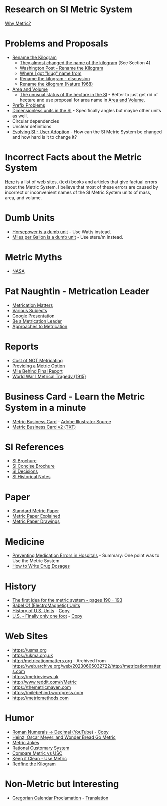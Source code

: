 
Research on SI Metric System
============================

[Why Metric?](WhyMetric.md)

Problems and Proposals
======================

- [Rename the Kilogram](proposals/RenameKilogram.txt)
   - [They almost changed the name of the kilogram](proposals/17th-meeting-they-almost-changed-the-name-of-the-kilogram.pdf) (See Section 4)
   - [Washington Post - Rename the Kilogram](https://www.washingtonpost.com/opinions/while-youre-changing-the-kilogram-maybe-change-the-name-too/2017/07/12/19f9501e-6585-11e7-94ab-5b1f0ff459df_story.html)
   - [Where I got "klug" name from](https://www.tapatalk.com/groups/dozensonline/renaming-the-kilogram-t634.html)
   - [Rename the kilogram - discussion](https://www.quora.com/Should-the-kilogram-be-renamed-to-a-unit-without-a-prefix?share=1)
   - [Rename the kilogram (Nature 1968)](https://www.nature.com/articles/218209d0.pdf)
- [Area and Volume](proposals/AreaAndVolume.md)
   - [The unusual status of the hectare in the SI](research/Brown_2022_Metrologia_59_062101.pdf) - Better to just get rid of hectare and use proposal for area name in [Area and Volume](proposals/AreaAndVolume.md).
- [Prefix Problems](proposals/Prefixes.md)
- [Dimensionless units in the SI](research/Mohr_2015_Metrologia_52_40.pdf) - Specifically angles but maybe other units as well.
- Circular dependencies
- Unclear definitions
- [Evolving SI - User Adoption](research/Brown_2020_Metrologia_57_023001.pdf) - How can the SI Metric System be changed and how hard is it to change it?


Incorrect Facts about the Metric System
=======================================
[Here](Incorrect.md) is a list of web sites, (text) books and articles that
give factual errors about the Metric System.  I believe that most of these errors are caused by incorrect or inconvenient names of the SI Metric System units of mass, area, and volume.


Dumb Units
==========

- [Horsepower is a dumb unit](https://www.youtube.com/watch?v=gC2-JKO0c2I) - Use Watts instead.
- [Miles per Gallon is a dumb unit](https://www.youtube.com/watch?v=oLQmwOX6Xds) - Use stere/m instead.


Metric Myths
============

- [NASA](https://ukma.org.uk/why-metric/myths/metric-internationally/the-moon-landings/)


Pat Naughtin - Metrication Leader
=================================

- [Metrication Matters](http://metricationmatters.org)
- [Various Subjects](https://www.youtube.com/watch?v=_lshRAPvPZY)
- [Google Presentation](https://www.youtube.com/watch?v=JjBWJbHtYHo&t=3097s)
- [Be a Metrication Leader](https://themetricmaven.com/wp-content/uploads/2012/03/Metrication-Leaders-Guide-2009-Pat-Naughtin.pdf)
- [Approaches to Metrication](https://www.nonpartisaneducation.org/Review/Resources/ApproachesToMetrication.pdf)

Reports
=======

- [Cost of NOT Metricating](research/CostOfNonMetrication.pdf)
- [Providing a Metric Option](reports/ProvidingAMetricOption.pdf)
- [Mile Behind Final Report](reports/MileBehind-sst-final-3.pdf)
- [World War I Metrical Tragedy (1915)](https://www.nonpartisaneducation.org/Review/Resources/aMetricalTragedy.htm)

Business Card - Learn the Metric System in a minute
===================================================

- [Metric Business Card](BusinessCard/MetricBusinessCard-v2-only.pdf) - [Adobe Illustrator Source](BusinessCard/MetricBusinessCard-v2-only.ai)
- [Metric Business Card v2 (TXT)](BusinessCard/MetricBusinessCard-v2.txt)

SI References
=============

- [SI Brochure](references/SI-Brochure-9-EN.pdf)
- [SI Concise Brochure](references/SI-Brochure-9-concise-EN.pdf)
- [SI Decisions](references/si-brochure-9-App1-EN.pdf)
- [SI Historical Notes](references/SI-Brochure-9-App4-EN.pdf)


Paper
=====

- [Standard Metric Paper](https://www.cl.cam.ac.uk/~mgk25/iso-paper.html)
- [Metric Paper Explained](https://www.youtube.com/watch?v=mHeo62B0d0E)
- [Metric Paper Drawings](https://www.engineeringtoolbox.com/drawings-paper-sheets-sizes-d_349.html)

Medicine
========

- [Preventing Medication Errors in Hospitals](https://www.ashp.org/-/media/assets/policy-guidelines/docs/guidelines/preventing-medication-errors-hospitals.pdf) - Summary: One point was to Use the Metric System
- [How to Write Drug Dosages](http://http://www.cwladis.com/math104/lecture2.php)

History
=======

- [The first idea for the metric system - pages 190 - 193](https://www.google.co.uk/books/edition/An_Essay_Towards_a_Real_Character_and_a/BCCtZjBtiEYC?hl=en&gbpv=1&pg=PA2&printsec=frontcover)
- [Babel Of (ElectroMagnetic) Units](history/BableOfUnits-1506.01951.pdf)
- [History of U.S. Units](https://nvlpubs.nist.gov/nistpubs/Legacy/SP/nbsspecialpublication447.pdf) - [Copy](history/nbsspecialpublication447.pdf)
- [U.S. - Finally only one foot](https://static.tti.tamu.edu/conferences/uesi21/presentations/track-b/dennis.pdf) - [Copy](history/OnlyOneFoot.pdf)

Web Sites
=========

- https://usma.org
- https://ukma.org.uk
- http://metricationmatters.org - Archived from https://web.archive.org/web/20230605032722/http://metricationmatters.com
- https://metricviews.uk
- http://www.reddit.com/r/Metric
- https://themetricmaven.com
- https://milebehind.wordpress.com
- https://metricmethods.com

Humor
=====

- [Roman Numerals -> Decimal (YouTube)](https://www.youtube.com/watch?v=fjFaKD9BuOc) - [Copy](humor/the-frantics-roman-numerals.mp4)
- [Heinz, Oscar Meyer, and Wonder Bread Go Metric](https://heinzhotdogpact.com/)
- [Metric Jokes](humor/MetricJokes.txt)
- [Rational Customary System](humor/RationalCustomarySystem.jpg)
- [Compare Metric vs USC](humor/LogicalMetric.jpg)
- [Keep it Clean - Use Metric](humor/CleanMetric.jpg)
- [Redfine the Kilogram](https://www.explainxkcd.com/wiki/index.php/2073:_Kilogram)

Non-Metric but Interesting
==========================

- [Gregorian Calendar Proclamation](https://www.fourmilab.ch/documents/calendar/IG_Latin.html) - [Translation](https://www-fourmilab-ch.translate.goog/documents/calendar/IG_Latin.html?_x_tr_sl=auto&_x_tr_tl=en&_x_tr_hl=en-US&_x_tr_pto=wapp)

